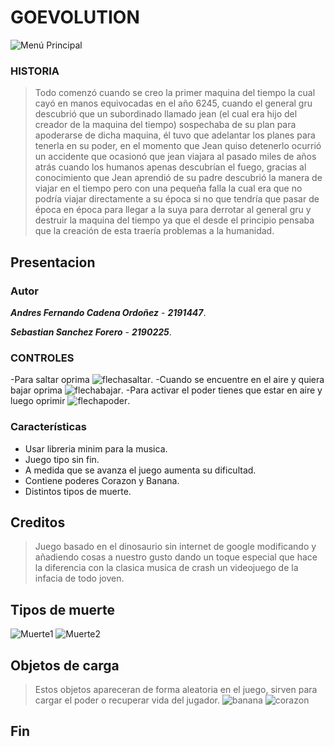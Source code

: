 GOEVOLUTION
================
![Menú Principal](https://imgur.com/qT7XDRu.png)

### **HISTORIA**
> Todo comenzó cuando se creo la primer maquina del tiempo la cual cayó en manos equivocadas en el año 6245, cuando el general gru descubrió que un subordinado llamado jean (el cual era hijo del creador de la maquina del tiempo) sospechaba de su plan para apoderarse de dicha maquina, él tuvo que adelantar los planes para tenerla en su poder, en el momento que Jean quiso detenerlo ocurrió un accidente que ocasionó que jean viajara al pasado miles de años atrás cuando los humanos apenas descubrían el fuego, gracias al conocimiento que Jean aprendió de su padre descubrió la manera de viajar en el tiempo pero con una pequeña falla la cual era que no podría viajar directamente a su época si no que tendría que pasar de época en época para llegar a la suya para derrotar al general gru y destruir la maquina del tiempo ya que el desde el principio pensaba que la creación de esta traería problemas a la humanidad.

## **Presentacion**

### **Autor**
***Andres Fernando Cadena Ordoñez*** - ***2191447***.

***Sebastian Sanchez Forero*** - ***2190225***.
                      
### CONTROLES

-Para saltar oprima ![flechasaltar](https://imgur.com/kVgbJ3x.png).
-Cuando se encuentre en el aire y quiera bajar oprima ![flechabajar](https://imgur.com/KBtiMbA.png).
-Para activar el poder tienes que estar en aire y luego oprimir ![flechapoder](https://imgur.com/29kT0VK.png).


### Características
 
- Usar libreria minim para la musica.
- Juego tipo sin fin. 
- A medida que se avanza el juego aumenta su dificultad.
- Contiene poderes Corazon y Banana.
- Distintos tipos de muerte.

## **Creditos**
> Juego basado en el dinosaurio sin internet de google modificando y añadiendo cosas a nuestro gusto dando un toque especial que hace la diferencia con la clasica musica de crash un videojuego de la infacia de todo joven.

## **Tipos de muerte**
![Muerte1](https://imgur.com/OE0EvBu.png)
![Muerte2](https://imgur.com/j7XBptg.png)

## **Objetos de carga**
> Estos objetos apareceran de forma aleatoria en el juego, sirven para cargar el poder o recuperar vida del jugador. 
![banana](https://imgur.com/f023b96.png)
![corazon](https://imgur.com/i5vEsLi.png)

## **Fin**
